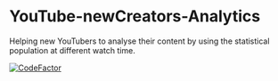 # YouTube-newCreators-Analytics
Helping new YouTubers to analyse their content by using the statistical population at different watch time.

[![CodeFactor](https://www.codefactor.io/repository/github/singhalshubh/youtube-newcreators-analytics/badge)](https://www.codefactor.io/repository/github/singhalshubh/youtube-newcreators-analytics)
